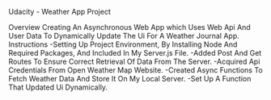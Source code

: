 Udacity - Weather App Project


Overview
Creating An Asynchronous Web App which Uses Web Api And User Data To Dynamically Update The Ui For A Weather Journal App.
Instructions
-Setting Up Project Environment, By Installing Node And Required Packages, And Included In My Server.js File.
-Added Post And Get Routes To Ensure Correct Retrieval Of Data From The Server.
-Acquired Api Credentials From Open Weather Map Website.
-Created Async Functions To Fetch Weather Data And Store It On My Local Server.
-Set Up A Function That Updated Ui Dynamically.
